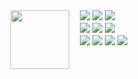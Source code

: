 <div>
<!--   <div><img height="68" width="68" src="https://github.com/user-attachments/assets/b17bee5c-f693-4fb2-8f62-b459f222da2e" align="left" /></div> -->
  <div><img height="94" width="94" src="https://github.com/user-attachments/assets/84812d7c-7fc0-45fe-bbfb-f22196569a77" align="left" /></div>
  <div>
    　<a href="#"><img src="https://img.shields.io/badge/-Javascript-white?logo=javascript&logoColor=black" /></a>
    <a href="#"><img src="https://img.shields.io/badge/-Typescript-white?logo=typescript&logoColor=black" /></a>
    <a href="#"><img src="https://img.shields.io/badge/-Rust-white?logo=rust&logoColor=black" /></a>
  </div> 
  <div>
    　<a href="#"><img src="https://img.shields.io/badge/-Python-white?logo=python&logoColor=black" /></a>
    <a href="#"><img src="https://img.shields.io/badge/-OpenJDK-white?logo=openjdk&logoColor=black" /></a>
    <a href="#"><img src="https://img.shields.io/badge/-NextJS-white?logo=next.js&logoColor=black" /></a>
  </div>
  <div>
    　<a href="#"><img src="https://img.shields.io/badge/-React-white?logo=react&logoColor=black" /></a>
    <a href="#"><img src="https://img.shields.io/badge/-Tailwind-white?logo=tailwind%20css&logoColor=black" /></a>
    <a href="#"><img src="https://img.shields.io/badge/-Git-white?logo=git&logoColor=black" /></a>
    <a href="#"><img src="https://img.shields.io/badge/-Vite-white?logo=vite&logoColor=black" /> </a>
  </div> 
</div>
